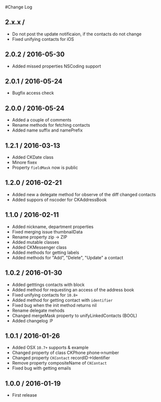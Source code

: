 #Change Log

## 2.x.x /
* Do not post the update notificaion, if the contacts do not change
* Fixed unifying contacts for iOS

## 2.0.2 / 2016-05-30
* Added missed properties NSCoding support

## 2.0.1 / 2016-05-24
* Bugfix access check

## 2.0.0 / 2016-05-24
* Added a couple of comments
* Rename methods for fetching contacts
* Added name suffix and namePrefix

## 1.2.1 / 2016-03-13
* Added CKDate class
* Minore fixex
* Property `fieldMask` now is public

## 1.2.0 / 2016-02-21
* Added new a delegate method for observe of the diff changed contacts
* Added suppors of nscoder for CKAddressBook

## 1.1.0 / 2016-02-11
* Added nickname, department properties
* Fixed merging issue thumbnailData
* Rename property zip -> ZIP
* Added mutable classes
* Added CKMessenger class
* Added methods for getting labels
* Added methods for "Add", "Delete", "Update" a contact

## 1.0.2 / 2016-01-30
* Added getttings contacts with block
* Added method for requesting an access of the address book
* Fixed unifying contacts for `10.8+`
* Added method for getting contact with `identifier`
* Fixed bug when the init method returns nil
* Rename delegate mehods
* Changed mergeMask property to unifyLinkedContacts (BOOL)
* Added changelog :P

## 1.0.1 / 2016-01-26

* Added OSX `10.7+` supports & example
* Changed property of class CKPhone phone->number
* Changed property `CKContact` recordID->Identifier
* Remove property compositeName of `CKContact` 
* Fixed bug with getting emails

## 1.0.0 / 2016-01-19

* First release